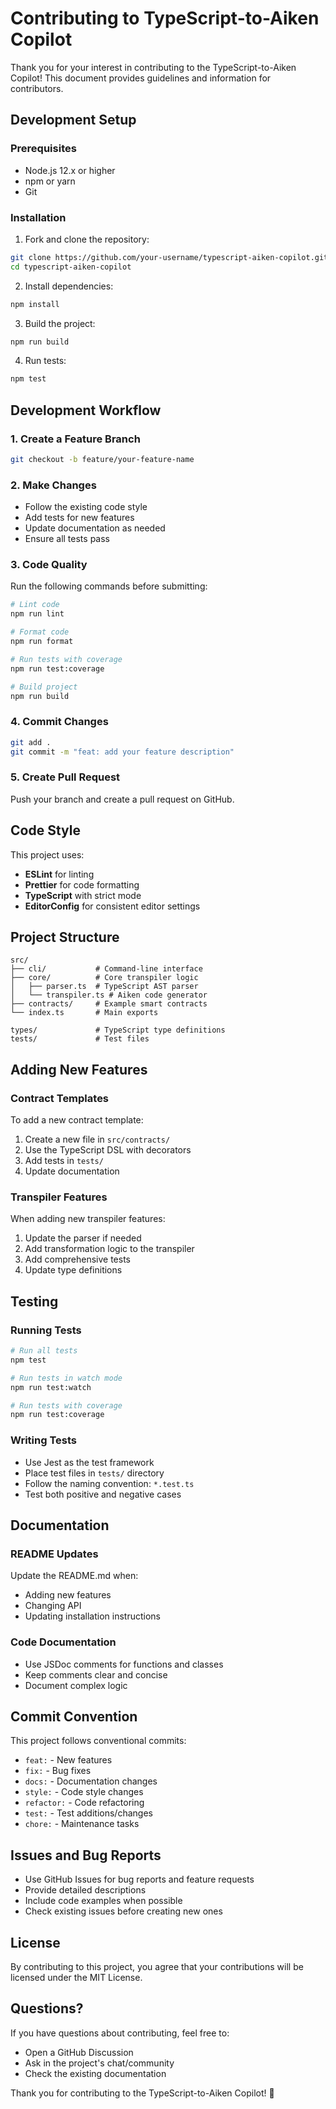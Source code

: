 # Contributing to TypeScript-to-Aiken Copilot

Thank you for your interest in contributing to the TypeScript-to-Aiken Copilot! This document provides guidelines and information for contributors.

## Development Setup

### Prerequisites

- Node.js 12.x or higher
- npm or yarn
- Git

### Installation

1. Fork and clone the repository:

```bash
git clone https://github.com/your-username/typescript-aiken-copilot.git
cd typescript-aiken-copilot
```

2. Install dependencies:

```bash
npm install
```

3. Build the project:

```bash
npm run build
```

4. Run tests:

```bash
npm test
```

## Development Workflow

### 1. Create a Feature Branch

```bash
git checkout -b feature/your-feature-name
```

### 2. Make Changes

- Follow the existing code style
- Add tests for new features
- Update documentation as needed
- Ensure all tests pass

### 3. Code Quality

Run the following commands before submitting:

```bash
# Lint code
npm run lint

# Format code
npm run format

# Run tests with coverage
npm run test:coverage

# Build project
npm run build
```

### 4. Commit Changes

```bash
git add .
git commit -m "feat: add your feature description"
```

### 5. Create Pull Request

Push your branch and create a pull request on GitHub.

## Code Style

This project uses:

- **ESLint** for linting
- **Prettier** for code formatting
- **TypeScript** with strict mode
- **EditorConfig** for consistent editor settings

## Project Structure

```
src/
├── cli/           # Command-line interface
├── core/          # Core transpiler logic
│   ├── parser.ts  # TypeScript AST parser
│   └── transpiler.ts # Aiken code generator
├── contracts/     # Example smart contracts
└── index.ts       # Main exports

types/             # TypeScript type definitions
tests/             # Test files
```

## Adding New Features

### Contract Templates

To add a new contract template:

1. Create a new file in `src/contracts/`
2. Use the TypeScript DSL with decorators
3. Add tests in `tests/`
4. Update documentation

### Transpiler Features

When adding new transpiler features:

1. Update the parser if needed
2. Add transformation logic to the transpiler
3. Add comprehensive tests
4. Update type definitions

## Testing

### Running Tests

```bash
# Run all tests
npm test

# Run tests in watch mode
npm run test:watch

# Run tests with coverage
npm run test:coverage
```

### Writing Tests

- Use Jest as the test framework
- Place test files in `tests/` directory
- Follow the naming convention: `*.test.ts`
- Test both positive and negative cases

## Documentation

### README Updates

Update the README.md when:

- Adding new features
- Changing API
- Updating installation instructions

### Code Documentation

- Use JSDoc comments for functions and classes
- Keep comments clear and concise
- Document complex logic

## Commit Convention

This project follows conventional commits:

- `feat:` - New features
- `fix:` - Bug fixes
- `docs:` - Documentation changes
- `style:` - Code style changes
- `refactor:` - Code refactoring
- `test:` - Test additions/changes
- `chore:` - Maintenance tasks

## Issues and Bug Reports

- Use GitHub Issues for bug reports and feature requests
- Provide detailed descriptions
- Include code examples when possible
- Check existing issues before creating new ones

## License

By contributing to this project, you agree that your contributions will be licensed under the MIT License.

## Questions?

If you have questions about contributing, feel free to:

- Open a GitHub Discussion
- Ask in the project's chat/community
- Check the existing documentation

Thank you for contributing to the TypeScript-to-Aiken Copilot! 🎉
